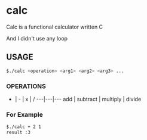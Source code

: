 # calc

Calc is a functional calculator written C

And I didn't use any loop

## USAGE

```BASH
$./calc <operation> <arg1> <arg2> <arg3> ...
```

### OPERATIONS

+ | - | x | / 
---|---|---
add | subtract | multiply | divide

### For Example
```BASH
$./calc + 2 1
result :3
```
